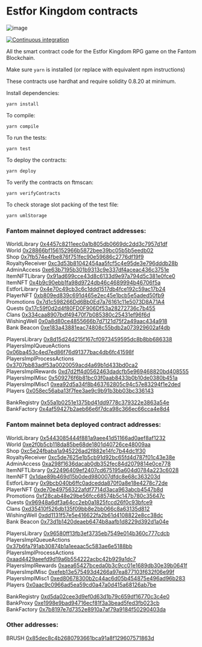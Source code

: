 # Estfor Kingdom contracts

![image](https://user-images.githubusercontent.com/84033732/223739503-c53a888a-443f-4fb5-98a3-d40f94956799.png)

[![Continuous integration](https://github.com/PaintSwap/estfor-contracts/actions/workflows/ci.yml/badge.svg)](https://github.com/PaintSwap/estfor-contracts/actions/workflows/ci.yml)

All the smart contract code for the Estfor Kingdom RPG game on the Fantom Blockchain.

Make sure `yarn` is installed (or replace with equivalent npm instructions)

These contracts use hardhat and require solidity 0.8.20 at minimum.

Install dependencies:

```shell
yarn install
```

To compile:

```shell
yarn compile
```

To run the tests:

```shell
yarn test
```

To deploy the contracts:

```shell
yarn deploy
```

To verify the contracts on ftmscan:

```shell
yarn verifyContracts
```

To check storage slot packing of the test file:

```shell
yarn umlStorage
```

### Fantom mainnet deployed contract addresses:

WorldLibrary [0x4457c8211eec0a1b805db0669dc2dd3c7957d1df](https://ftmscan.com/address/0x4457c8211eec0a1b805db0669dc2dd3c7957d1df)  
World [0x28866bf156152966b5872bee39bc05b5b5eedb02](https://ftmscan.com/address/0x28866bf156152966b5872bee39bc05b5b5eedb02)  
Shop [0x7fb574e4fbe876f751fec90e59686c2776df19f9](https://ftmscan.com/address/0x7fb574e4fbe876f751fec90e59686c2776df19f9)  
RoyaltyReceiver [0xc3d53b81042454aa5fcf5c4e95de3e796dddb28b](https://ftmscan.com/address/0xc3d53b81042454aa5fcf5c4e95de3e796dddb28b)  
AdminAccess [0xe63b7195b301b9313c9e337df4aceac436c3751e](https://ftmscan.com/address/0xe63b7195b301b9313c9e337df4aceac436c3751e)  
ItemNFTLibrary [0x91ad699cce43d8c6133d9e97a794d5c381e0fce0](https://ftmscan.com/address/0x91ad699cce43d8c6133d9e97a794d5c381e0fce0)  
ItemNFT [0x4b9c90ebb1fa98d9724db46c4689994b46706f5a](https://ftmscan.com/address/0x4b9c90ebb1fa98d9724db46c4689994b46706f5a)  
EstforLibrary [0x4e70c49cb3c6c1ddd1517db4fce192c59ac17b24](https://ftmscan.com/address/0x4e70c49cb3c6c1ddd1517db4fce192c59ac17b24)  
PlayerNFT [0xb809ed839c691d465e2ec45e1bcb5e5aded50fb9](https://ftmscan.com/address/0xb809ed839c691d465e2ec45e1bcb5e5aded50fb9)  
Promotions [0x7d1c598266Dd6Bb0Ed7a76161c11e5073D8A71A4](https://ftmscan.com/address/0x7d1c598266Dd6Bb0Ed7a76161c11e5073D8A71A4)  
Quests [0x17c59f0d2d4f80FD0F906Df53a28272736c7b455](https://ftmscan.com/address/0x17c59f0d2d4f80FD0F906Df53a28272736c7b455)  
Clans [0x334caa8907bdf49470f7b085380c25431ef96f6d](https://ftmscan.com/address/0x334caa8907bdf49470f7b085380c25431ef96f6d)  
WishingWell [0x0a8d80ce4855666b7d7121d75f2a49aac434a918](https://ftmscan.com/address/0x0a8d80ce4855666b7d7121d75f2a49aac434a918)  
Bank Beacon [0xe183a43881eac74808c55bdb2a073929602af4db](https://ftmscan.com/address/0xe183a43881eac74808c55bdb2a073929602af4db)

PlayersLibrary [0x8d15d24d215f167cf0973459595dc8b8bb686338](https://ftmscan.com/address/0x8d15d24d215f167cf0973459595dc8b8bb686338)  
PlayersImplQueueActions [0x06ba453c4ed7ed86f76d91377bac4db6fc41598f](https://ftmscan.com/address/0x06ba453c4ed7ed86f76d91377bac4db6fc41598f)  
PlayersImplProcessActions [0x3707bb83adf53a0020059acd4a69b1d433bd0ca2](https://ftmscan.com/address/0x3707bb83adf53a0020059acd4a69b1d433bd0ca2)  
PlayersImplRewards [0xd7d2ff4d0562463dadcfb5e969468820bd408555](https://ftmscan.com/address/0xd7d2ff4d0562463dadcfb5e969468820bd408555)  
PlayersImplMisc [0x509276f6b81bc03f0aab8433b0b10de0380b451a](https://ftmscan.com/address/0x509276f6b81bc03f0aab8433b0b10de0380b451a)  
PlayersImplMisc1 [0xea92d5a34f8b463762805c94c57e83294f1e2ded](https://ftmscan.com/address/0xea92d5a34f8b463762805c94c57e83294f1e2ded)  
Players [0x058ec56aba13f7fee3ae9c9b91b3bb03bc336143](https://ftmscan.com/address/0x058ec56aba13f7fee3ae9c9b91b3bb03bc336143)

BankRegistry [0x55a1b0251e1375bd41dd9778c379322e3863a54e](https://ftmscan.com/address/0x55a1b0251e1375bd41dd9778c379322e3863a54e)  
BankFactory [0x4af59427b2aeb66e6f7dca98c366ec66cca4e8d4](https://ftmscan.com/address/0x4af59427b2aeb66e6f7dca98c366ec66cca4e8d4)

### Fantom mainnet beta deployed contract addresses:

WorldLibrary [0x5443085444f881a9aee41d51166ad0aef8af1232](https://ftmscan.com/address/0x5443085444f881a9aee41d51166ad0aef8af1232)  
World [0xe2f0b5cb118da85be68de1801d40726ce48009aa](https://ftmscan.com/address/0xe2f0b5cb118da85be68de1801d40726ce48009aa)  
Shop [0xc5e24fbaba1a945226ad2f882e14fc7b44dc1f30](https://ftmscan.com/address/0xc5e24fbaba1a945226ad2f882e14fc7b44dc1f30)  
RoyaltyReceiver [0xc5de7625e1b5cb91d92bc65fd4d787f01c43e38e](https://ftmscan.com/address/0xc5de7625e1b5cb91d92bc65fd4d787f01c43e38e)  
AdminAccess [0xa298f1636dacab0db352fec84d2079814e0ce778](https://ftmscan.com/address/0xa298f1636dacab0db352fec84d2079814e0ce778)  
ItemNFTLibrary [0x22496409ef2407cd675195a604d0784a223c6028](https://ftmscan.com/address/0x22496409ef2407cd675195a604d0784a223c6028)  
ItemNFT [0x1dae89b469d15b0ded980007dfdc8e68c363203d](https://ftmscan.com/address/0x1dae89b469d15b0ded980007dfdc8e68c363203d)  
EstforLibrary [0x9bcb040b6ffc0adcedda870f0a8e18e4278c72de](https://ftmscan.com/address/0x9bcb040b6ffc0adcedda870f0a8e18e4278c72de)  
PlayerNFT [0xde70e49756322afdf7714d3aca963abcb4547b8d](https://ftmscan.com/address/0xde70e49756322afdf7714d3aca963abcb4547b8d)  
Promotions [0xf28cab48e29be56fcc68574b5c147b780c35647c](https://ftmscan.com/address/0xf28cab48e29be56fcc68574b5c147b780c35647c)  
Quests [0x96948a6df3a64cc2eb0a1825fccd26f0c93bfce9](https://ftmscan.com/address/0x96948a6df3a64cc2eb0a1825fccd26f0c93bfce9)  
Clans [0xd35410f526db135f09bb8e2bb066c8a63135d812](https://ftmscan.com/address/0xd35410f526db135f09bb8e2bb066c8a63135d812)  
WishingWell [0xdd1131f57e5e416622fa2b61d4108822e8cc38dc](https://ftmscan.com/address/0xdd1131f57e5e416622fa2b61d4108822e8cc38dc)  
Bank Beacon [0x73d1b1420deaeb6474b8aafb1d8229d392d1a04e](https://ftmscan.com/address/0x73d1b1420deaeb6474b8aafb1d8229d392d1a04e)

PlayersLibrary [0x96580ff13fb3ef3735eb7549e014b360c777cdcb](https://ftmscan.com/address/0x96580ff13fb3ef3735eb7549e014b360c777cdcb)  
PlayersImplQueueActions [0x37b6fa791ab30874b1a1eeaac5c583ae6e5188bb](https://ftmscan.com/address/0x37b6fa791ab30874b1a1eeaac5c583ae6e5188bb)  
PlayersImplProcessActions [0xaad4429aeefd9d19a6b554222acbc42b929a1dc7](https://ftmscan.com/address/0xaad4429aeefd9d19a6b554222acbc42b929a1dc7)  
PlayersImplRewards [0xaea65427bceda0b3c9cc01e1689db30e39b0641f](https://ftmscan.com/address/0xaea65427bceda0b3c9cc01e1689db30e39b0641f)  
PlayersImplMisc [0xefeb13e575493d4266a97ea877103f632f06e99f](https://ftmscan.com/address/0xefeb13e575493d4266a97ea877103f632f06e99f)  
PlayersImplMisc1 [0xed80678300b2c44ac6d05b454875e496ad96b283](https://ftmscan.com/address/0xed80678300b2c44ac6d05b454875e496ad96b283)  
Players [0x0aac9c0966ad5ea59cd0a47a0d415a68126ab7be](https://ftmscan.com/address/0x0aac9c0966ad5ea59cd0a47a0d415a68126ab7be)

BankRegistry [0xd5da02cee3d9ef0d63d1b79c659df16770c3c4e0](https://ftmscan.com/address/0xd5da02cee3d9ef0d63d1b79c659df16770c3c4e0)  
BankProxy [0xe1998e9bad94716ecf81f3a3bead5fed3fb023cb](https://ftmscan.com/address/0xe1998e9bad94716ecf81f3a3bead5fed3fb023cb)  
BankFactory [0x7b8197e7d7352e8910a7af79a9184f50290403da](https://ftmscan.com/address/0x7b8197e7d7352e8910a7af79a9184f50290403da)

### Other addresses:

BRUSH [0x85dec8c4b2680793661bca91a8f129607571863d](https://ftmscan.com/address/0x85dec8c4b2680793661bca91a8f129607571863d)
